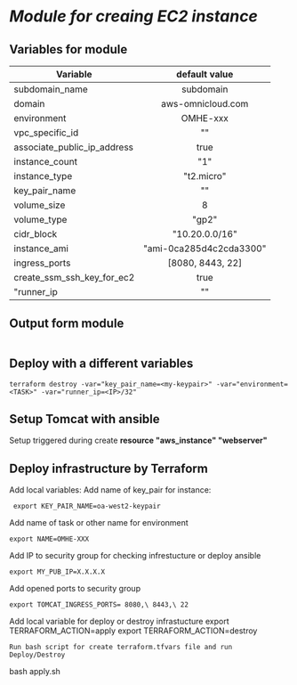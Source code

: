# ***Module for creaing EC2 instance***

## Variables for module

| Variable                    | default value           |
| ----------------------------|:-----------------------:| 
|subdomain_name               | subdomain               |
|domain                       | aws-omnicloud.com       |
|environment                  | OMHE-xxx                |
|vpc_specific_id              | ""                      |
|associate_public_ip_address  | true                    |
|instance_count               | "1"                     |
|instance_type                | "t2.micro"              |
|key_pair_name                | ""                      |
|volume_size                  | 8                       |
|volume_type                  | "gp2"                   |
|cidr_block                   | "10.20.0.0/16"          |
|instance_ami                 | "ami-0ca285d4c2cda3300" |
|ingress_ports                | [8080, 8443, 22]        |
|create_ssm_ssh_key_for_ec2   | true                    |
|"runner_ip                   |  ""                     |


## **Output form module**
```

```

## **Deploy with a different variables**
```
terraform destroy -var="key_pair_name=<my-keypair>" -var="environment=<TASK>" -var="runner_ip=<IP>/32"
```

## **Setup Tomcat with ansible**

Setup triggered during create **resource "aws_instance" "webserver"**


## Deploy infrastructure by Terraform
Add local variables:
Add name of key_pair for instance:
```
 export KEY_PAIR_NAME=oa-west2-keypair
 ```
Add name of task or other name for environment
```
export NAME=OMHE-XXX
 ```
 Add IP to security group for checking infrestucture or deploy ansible
 ```
 export MY_PUB_IP=X.X.X.X
 ```
Add opened ports to security group 
```
export TOMCAT_INGRESS_PORTS= 8080,\ 8443,\ 22
```
Add local variable for deploy or destroy infrastucture
export TERRAFORM_ACTION=apply
export TERRAFORM_ACTION=destroy
```
Run bash script for create terraform.tfvars file and run Deploy/Destroy
```
bash apply.sh
```

